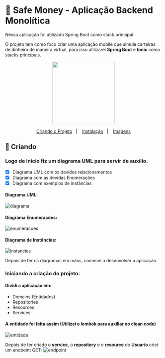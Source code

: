 # :star2: Safe Money - Aplicação Backend Monolítica 

Nessa aplicação foi utilizado Spring Boot como stack principal

O projeto tem como foco criar uma aplicação mobile que simula carteiras de dinheiro de maneira virtual, para isso utilizarei **Spring Boot** e **Ionic** como stacks principais.

<p align="center">
  <img src="https://uploaddeimagens.com.br/images/003/099/764/original/safemoney.png?1614217102" width="200">
</p>

<p align="center">
  <a href="#-criando">Criando o Projeto</a>&nbsp;&nbsp;&nbsp;|&nbsp;&nbsp;&nbsp;
  <a href="#-instalar">Instalação</a>&nbsp;&nbsp;&nbsp;|&nbsp;&nbsp;&nbsp;
  <a href="#-imagens">Imagens</a>
</p>

## 🔨 Criando
### Logo de início fiz um diagrama UML para servir de auxílio.

- [x] Diagrama UML com os devidos relacionamentos
- [x] Diagrama com as devidas Enumerações
- [x] Diagrama com exemplos de instâncias 

#### Diagrama UML:
![diagrama](https://uploaddeimagens.com.br/images/003/099/459/full/diagrama.png?1614200968)

#### Diagrama Enumerações:
![enumeracoes](https://uploaddeimagens.com.br/images/003/099/458/full/enums.png?1614200896)

#### Diagrama de Instâncias:
![instancias](https://uploaddeimagens.com.br/images/003/055/193/full/diagrama_uso.png?1611796217)

Depois de ter os diagramas em mãos, comecei a desenvolver a aplicação.

### Iniciando a criação do projeto:

#### Dividi a aplicação em:

* Domains (Entidades)
* Repositories
* Resources
* Services

#### A entidade foi feita assim **(Utilizei o lombok para auxiliar no clean code)**

![entidade](https://uploaddeimagens.com.br/images/003/059/058/full/classe-entidade.png?1611970517)

Depois de ter criado o **service**, o **repository** e o **resource** do **Usuario** criei um endpoint GET:
![endpoint](https://uploaddeimagens.com.br/images/003/059/081/full/endpoint-get.png?1611972742)

